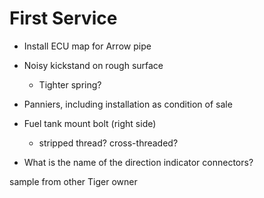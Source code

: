 # First Service

* Install ECU map for Arrow pipe

* Noisy kickstand on rough surface
  * Tighter spring?

* Panniers, including installation as condition of sale

* Fuel tank mount bolt (right side)
  * stripped thread? cross-threaded?

* What is the name of the direction indicator connectors?

sample from other Tiger owner
